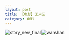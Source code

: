 ```yaml
---
layout: post
title: 【电影】无人区
category: 电影
---
```

![story_new_final](http://rdr022gcy.hd-bkt.clouddn.com/img/story_new_final_0322.png)
![wanshan](http://rdr022gcy.hd-bkt.clouddn.com/img/wanshan.png)
  




